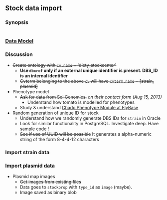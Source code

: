 ## Stock data import

### Synopsis

```perl

```

### [Data Model](https://github.com/dictyBase/Migration-Docs/blob/master/stock-data-migration/import.md)

### Discussion

* ~~Create ontology with `cv.name` = 'dicty_stockcenter'~~
   * **Use `dbxref` only if an external unique identifier is present. DBS_ID is an internal identifier**
   * ~~Cvterm belonging to the above `cv` will have `cvterm.name` = [strain, plasmid]~~
* Phenotype model
   * ~~Ask for data from Sol Genomics.~~ *on their contact form (Aug 15, 2013)* 
      * Understand how tomato is modelled for phenotypes
   * Study & understand [Chado Phenotype Module at FlyBase](http://gmod.org/wiki/Chado_Phenotype_Module_at_FlyBase)
* Random generation of unique ID for stock
   * Understand how we randomly generate DBS IDs for `strain` in Oracle
   * Look for similar functionality in PostgreSQL. Investigate deep. Have sample code !
   * ~~See if use of UUID will be possible~~ It generates a alpha-numeric string of the form 8-4-4-12 characters

### Import strain data


### Import plasmid data

* Plasmid map images
   * ~~Get images from existing files~~
   * Data goes to `stockprop` with `type_id` as `image` (maybe).
   * Image saved as binary blob

